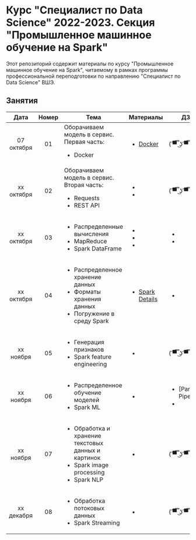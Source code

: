 # Курс "Специалист по Data Science" 2022-2023. Секция "Промышленное машинное обучение на Spark"

Этот репозиторий содержит материалы по курсу "Промышленное машинное обучение на Spark", читаемому в рамках программы профессиональной переподготовки по направлению "Специалист по Data Science" ВШЭ.

## Занятия

|    Дата    | Номер | Тема                                                         | Материалы                                                    | ДЗ                                                           |
| :--------: | :---: | ------------------------------------------------------------ | ------------------------------------------------------------ | ------------------------------------------------------------ |
| 07 октября  |  01   | Оборачиваем модель в сервис. Первая часть:<ul><li>Docker</li></ul> | <ul><li>[Docker](Lectures/Lecture1/Docker)</li></ul>     | ( ͡▀̿ ̿ ͜ʖ ͡▀̿ ̿ )                                                  |
| xx октября  |  02   | Оборачиваем модель в сервис. Вторая часть:<ul><li>Requests</li><li>REST API</li></ul> | <ul><li></li><li></li></ul> | ( ͡▀̿ ̿ ͜ʖ ͡▀̿ ̿ )                                                  |
| xx октября  |  03   | <ul><li>Распределенные вычисления</li><li>MapReduce</li><li>Spark DataFrame</li></ul> | <ul><li></li><li></li><li></li></ul> | <ul><li></li><li></li></ul> |
| xx октября |  04   | <ul><li>Распределенное хранение данных</li><li>Форматы хранения данных</li><li>Погружение в среду Spark</li></ul> | <ul><li>[Spark Details](Seminars/Seminar%2004/Spark%20Details.ipynb)</li></ul> | <ul><li></li></ul> |
| xx ноября |  05   | <ul><li>Генерация признаков</li><li>Spark feature engineering</li></ul> | <ul><li></li></ul>  | ( ͡▀̿ ̿ ͜ʖ ͡▀̿ ̿ )                                                  |
| xx ноября |  06   | <ul><li>Распределенное обучение моделей</li><li>Spark ML</li></ul> | <ul><li></li></ul>  | <ul><li>[Pandas Pipeline]</li><li></li></ul>     |
| xx ноября   |  07   | <ul><li>Обработка и хранение текстовых данных и картинок</li><li>Spark image processing</li><li>Spark NLP</li></ul> |     <ul><li></li></ul>       | ( ͡▀̿ ̿ ͜ʖ ͡▀̿ ̿ )                                                  |
| xx декабря  |  08   | <ul><li>Обработка потоковых данных</li><li>Spark Streaming</li></ul> | <ul><li></li></ul>  | ( ͡▀̿ ̿ ͜ʖ ͡▀̿ ̿ )                                                  |
